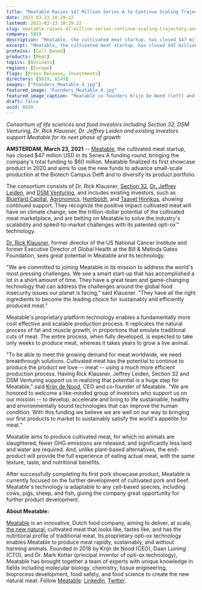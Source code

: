 ```yaml
---
title: "Meatable Raises $47 Million Series A to Continue Scaling Trajectory and Expand its Product Portfolio with Beef"
date: 2021-03-23 18:29:22
lastmod: 2021-03-23 18:29:22
slug: meatable-raises-47-million-series-continue-scaling-trajectory-and-expand-its-product
company: 5819
description: "Meatable, the cultivated meat startup, has closed $47 million USD in its Series A funding round, bringing the company’s total funding to $60 million. Meatable finalized its first showcase product in 2020 and aims to use the new funds to advance small-scale production at the Biotech Campus Delft and to diversify its product portfolio."
excerpt: "Meatable, the cultivated meat startup, has closed $47 million USD in its Series A funding round, bringing the company’s total funding to $60 million. Meatable finalized its first showcase product in 2020 and aims to use the new funds to advance small-scale production at the Biotech Campus Delft and to diversify its product portfolio."
proteins: [Cell-Based]
products: [Meat]
topics: [Business]
regions: [Europe]
flags: [Press Release, Investments]
directory: [5819, 6149]
images: ["Founders_Meatable_4.jpg"]
featured_image: "Founders_Meatable_4.jpg"
featured_image_caption: "Meatable co-founders Krijn De Nood (left) and Daan Luining"
draft: false
uuid: 8650
---
```

*Consortium of life sciences and food investors including Section 32,
DSM Venturing, Dr. Rick Klausner, Dr. Jeffrey Leiden and existing
investors support Meatable for its next phase of growth*

**AMSTERDAM, March 23, 2021** -- [Meatable](https://www.meatable.com/),
the cultivated meat startup, has closed \$47 million USD in its Series A
funding round, bringing the company's total funding to \$60 million.
Meatable finalized its first showcase product in 2020 and aims to use
the new funds to advance small-scale production at the Biotech Campus
Delft and to diversify its product portfolio.

The consortium consists of Dr. Rick Klausner, [Section
32](https://section32.com/), [Dr. Jeffrey
Leiden](https://www.vrtx.com/about-us/leadership/jeffrey-leiden-md-phd/),
and [DSM
Venturing](https://www.dsm.com/corporate/about/businesses/dsm-venturing.html),
and includes existing investors, such as [BlueYard
Capital](https://blueyard.com/), [Agronomics](https://agronomics.im/),
[Humboldt](https://humboldtfund.com/), and [Taavet
Hinrikus](https://www.weforum.org/people/taavet-hinrikus), showing
continued support. They recognize the positive impact cultivated meat
will have on climate change, see the trillion-dollar potential of the
cultivated meat marketplace, and are betting on Meatable to solve the
industry's scalability and speed-to-market challenges with its patented
opti-ox™ technology.

[Dr. Rick Klausner](https://lyell.com/our_team/rick-klausner/), former
director of the US National Cancer Institute and former Executive
Director of Global Health at the Bill & Melinda Gates Foundation, sees
great potential in Meatable and its technology.

"We are committed to joining Meatable in its mission to address the
world's most pressing challenges. We see a smart start-up that has
accomplished a lot in a short amount of time. They have a great team and
game-changing technology that can address the challenges around the
global food insecurity issues our planet is facing," said Klausner.
"They have all the right ingredients to become the leading choice for
sustainably and efficiently produced meat."

Meatable's proprietary platform technology enables a fundamentally more
cost effective and scalable production process. It replicates the
natural process of fat and muscle growth, in proportions that emulate
traditional cuts of meat. The entire process, when fully developed, is
expected to take only weeks to produce meat, whereas it takes years to
grow a live animal.

"To be able to meet the growing demand for meat worldwide, we need
breakthrough solutions. Cultivated meat has the potential to continue to
produce the product we love -- meat -- using a much more efficient
production process. Having Rick Klausner, Jeffrey Leiden, Section 32 and
DSM Venturing support us in realizing that potential is a huge step for
Meatable," said [Krijn de Nood](https://www.meatable.com/), CEO and
co-founder of Meatable. "We are honored to welcome a like-minded group
of investors who support us on our mission -- to develop, accelerate and
bring to life sustainable, healthy and environmentally sound
technologies that can improve the human condition. With this funding we
believe we are well on our way to bringing our first products to market
to sustainably satisfy the world's appetite for meat."

Meatable aims to produce cultivated meat, for which no animals are
slaughtered, fewer GHG emissions are released, and significantly less
land and water are required. And, unlike plant-based alternatives, the
end-product will provide the full experience of eating actual meat, with
the same texture, taste, and nutritional benefits.

After successfully completing its first pork showcase product, Meatable
is currently focused on the further development of cultivated pork and
beef. Meatable's technology is adaptable to any cell-based species,
including cows, pigs, sheep, and fish, giving the company great
opportunity for further product development.

**About Meatable:**

[Meatable](https://www.meatable.com/) is an innovative, Dutch food
company, aiming to deliver, at scale, [the new
natural](https://www.youtube.com/watch?v=WHrorhYqcKg), cultivated meat
that looks like, tastes like, and has the nutritional profile of
traditional meat. Its proprietary opti-ox technology enables Meatable to
produce meat rapidly, sustainably, and without harming animals. Founded
in 2018 by Krijn de Nood (CEO), Daan Luining (CTO), and Dr. Mark Kotter
(principal inventor of opti-ox technology), Meatable has brought
together a team of experts with unique knowledge in fields including
molecular biology, chemistry, tissue engineering, bioprocess
development, food safety, and food science to create the new natural
meat. Follow [Meatable](https://www.meatable.com/):
[LinkedIn](https://www.linkedin.com/company/itsmeatable/),
[Twitter](https://twitter.com/itsmeatable).
